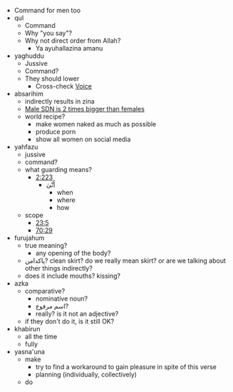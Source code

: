 - Command for men too
- qul
    - Command
    - Why "you say"?
    - Why not direct order from Allah?
        - Ya ayuhallazina amanu
- yaghuddu
    - Jussive
    - Command?
    - They should lower
        - Cross-check [Voice](https://quran.com/31/19)
- absarihim
    - indirectly results in zina
    - [Male SDN is 2 times bigger than females](https://www.ncbi.nlm.nih.gov/pmc/articles/PMC1256598/)
    - world recipe?
        - make women naked as much as possible
        - produce porn
        - show all women on social media
- yahfazu
    - jussive
    - command?
    - what guarding means?
        - [2:223](https://quran.com/2:223)
            - أَنَّىٰ
                - when
                - where
                - how
    - scope
        - [23:5](https://quran.com/23:5)
        - [70:29](https://quran.com/70:29)
- furujahum
    - true meaning?
        - any opening of the body?
    - پاکدامن? clean skirt? do we really mean skirt? or are we talking about other things indirectly?
    - does it include mouths? kissing?
- azka
    - comparative?
        - nominative noun?
        - اسم مرفوع?
        - really? is it not an adjective?
    - if they don't do it, is it still OK?
- khabirun
    - all the time
    - fully
- yasna'una
    - make
        - try to find a workaround to gain pleasure in spite of this verse
        - planning (individually, collectively)
    - do